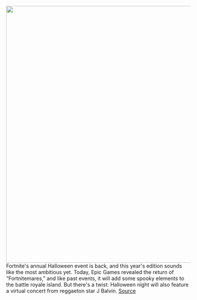 <img src='https://cdn.vox-cdn.com/thumbor/YDeqB90OjhWTlwaKxcGnzrMLYmA=/0x0:4928x3280/1200x800/filters:focal(2070x1246:2858x2034)/cdn.vox-cdn.com/uploads/chorus_image/image/67664424/1207811072.jpg.0.jpg' width='700px' /><br/>
Fortnite's annual Halloween event is back, and this year's edition sounds like the most ambitious yet. Today, Epic Games revealed the return of “Fortnitemares,” and like past events, it will add some spooky elements to the battle royale island. But there's a twist: Halloween night will also feature a virtual concert from reggaeton star J Balvin.
<a href='https://www.theverge.com/2020/10/21/21525028/fortnite-fortnitemares-halloween-event-jbalvin-concert'> Source <a/>
